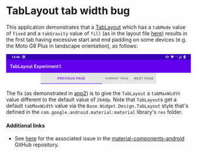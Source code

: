 # TabLayout tab width bug

This application demonstrates that
a [TabLayout](https://developer.android.com/reference/com/google/android/material/tabs/TabLayout) which has
a `tabMode` value of `fixed` and a `tabGravity` value of `fill` (as in the layout
file [here](src/main/res/layout/activity_main.xml)) results in the first tab having excessive start and end
padding on some devices (e.g. the Moto G8 Plus in landscape orientation), as follows:

![Screenshot of TabLayout bug](screenshots/TabLayoutBugScreenshot.png)

The fix (as demonstrated in [app2](../app2)) is to give the `TabLayout` a `tabMaxWidth` value different to the
default value of `264dp`. Note that `TabLayout`s get a default `tabMaxWidth` value via
the `Base.Widget.Design.TabLayout` style that's defined in the `com.google.android.material:material`
library's `res` folder.

#### Additional links

* See [here](https://github.com/material-components/material-components-android/issues/1856) for the
  associated issue in
  the [material-components-android](https://github.com/material-components/material-components-android) GitHub
  repository.
